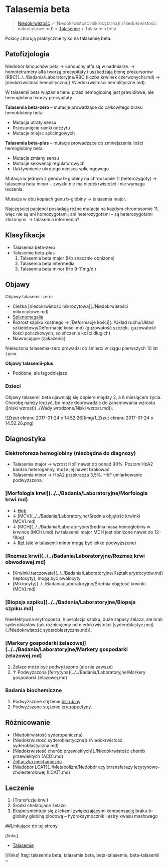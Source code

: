 # Talasemia beta

> [Niedokrwistość](./Niedokrwistości.md) > [Niedokrwistość mikrocytarna](./Niedokrwistości mikrocytowe.md) > [Talasemie](./Talasemie.md) > Talasemia beta

Polacy chorują praktycznie tylko na talasemię beta.



## Patofizjologia

Niedobór łańcuchów beta → Łańcuchy alfa są w nadmiarze. → homotetramery alfa tworzą precypitaty i uszkadzają błonę prekursorów [RBC](../../Badania/Laboratoryjne/RBC (liczba krwinek czerwonych).md) → [niedokrwistość hemolityczna](./Niedokrwistości hemolityczne.md).

W talasemii beta wiązanie tlenu przez hemoglobinę jest prawidłowe, ale hemoglobina tworzy precypitaty.

**Talasemia beta-zero** – mutacje prowadzące do całkowitego braku hemoblobiny beta:

- Mutacja utraty sensu
- Przesunięcie ramki odczytu
- Mutacje miejsc splicingowych

**Talasemia beta-plus** – mutacje prowadzące do zmniejszenia ilości hemoglobiny beta:

- Mutacje zmiany sensu
- Mutacje sekwencji regulatorowych
- Uaktywnienie ukrytego miejsca splicingowego



Mutacja w jednym z genów b-globiny na chroosomie 11 (heterozygoty) → talasemia beta minor – zwykle nie ma niedokrwistości i nie wymaga leczenia.

Mutacja w obu kopiach genu b-globiny → talasemia major.

Najczęściej pacjenci posiadają różne mutacje na każdym chromosomie 11, więc nie są ani homozygotami, ani heterozygotami – są heterozygotami złożonymi. → talasemia intermedia?



## Klasyfikacja

- Talasemia beta-zero
- Talasemie beta-plus
  1. Talasemia beta major (Hb znacznie obniżone)
  2. Talasemia beta intermedia
  3. Talasemia beta minor (Hb 9-11mg/dl)




## Objawy

Objawy talasemii-zero:

- Cieżka [niedokrwistość mikrocytowa](./Niedokrwistości mikrocytowe.md)
- [Splenomegalia](./Splenomegalia.md)
- Rozrost szpiku kostnego → [Deformacje kości](../Układ ruchu/Układ szkieletowy/Deformacje kości.md) (guzowatość szczęki, guzowatość kości policzkowych, ścieńczenie kości długich)
- Nawracające {zakażenia}

Nieleczona talasemia-zero prowadzi do śmierci w ciągu pierwszych 10 lat życia.

**Objawy talasemii-plus**:

- Podobne, ale łagodniejsze




### Dzieci

Objawy talasemii beta ujawniają się dopiero między 2, a 6 miesiącem życia. Chorobę nalezy leczyć, bo może doprowadzić do zahamowania wzrostu ([niski wzrost](../Wady wrodzone/Niski wzrost.md)).

![Zrzut ekranu 2017-01-24 o 14.52.26](img/1_Zrzut ekranu 2017-01-24 o 14.52.26.png)




## Diagnostyka

### Elektroforeza hemoglobiny (niezbędna do diagnozy)

- Talasemia major → wzrost HbF nawet do ponad 90%. Poziom HbA2 bardzo heterogenny, może jej nawet brakować
- Talasemia minor → HbA2 przekracza 3,5%. HbF umiarkowanie podwyższona.





### [Morfologia krwi](../../Badania/Laboratoryjne/Morfologia krwi.md)

- ↓ [Hgb](../../Badania/Laboratoryjne/Hemoglobina.md)
- ↓ [MCV](../../Badania/Laboratoryjne/Średnia objętość krwinki (MCV).md)
- ↓ [MCH](../../Badania/Laboratoryjne/Średnia masa hemoglobiny w krwince (MCH).md) (w talasemii major MCH jest obniżone nawet do 12-18pg)
- ↓ [Ret](../../Badania/Laboratoryjne/Retikulocyty.md) (ale w talasemii minor mogą być lekko podwyższone)




### [Rozmaz krwi](../../Badania/Laboratoryjne/Rozmaz krwi obwodowej.md)

- [Krwinki tarczowate](../../Badania/Laboratoryjne/Kształt erytrocytów.md) (leptocyty), mogą być owalocyty
- [Mikrocyty](../../Badania/Laboratoryjne/Średnia objętość krwinki (MCV).md)




### [Biopsja szpiku](../../Badania/Laboratoryjne/Biopsja szpiku.md)

Nieefektywna erytropoeza, hiperplazja szpiku, duże zapasy żelaza, ale brak syderoblastów (tak różnicujemy od niedokrwistości [syderoblastycznej](./Niedokrwistość syderoblastyczna.md)).



### [Markery gospodarki żelazowej](../../Badania/Laboratoryjne/Markery gospodarki żelazowej.md)

1. Żelazo może być podwyższone (ale nie zawsze)
2. ↑ Podwyższona [ferrytyna](../../Badania/Laboratoryjne/Markery gospodarki żelazowej.md)




### Badania biochemiczne

1. Podwyższone stężenie [bilirubiny](../../Badania/Laboratoryjne/Bilirubina.md).
2. Podwyższone stężenie [erytropoetyny](../../Badania/Laboratoryjne/Erytropoetyna.md).




## Różnicowanie

- {Niedokrwistość syderopeniczna}
- [Niedokrwistość syderoblastyczna](./Niedokrwistość syderoblastyczna.md)
- [Niedokrwistość chorób przewlekłych](./Niedokrwistość chorób przewlekłych (ACD).md)
- [Żółtaczka mechaniczna](../Wątroba/Żółtaczki.md)
- [Niedobór LCAT](../Metabolizm/Nedobór acylotransferazy lecytynowo-cholesterolowej (LCAT).md)




## Leczenie

1. {Transfuzje krwi}
2. Środki chelatujace żelazo
3. Eksperymentuje się z lekami zwiększającymi kompensację braku b-globiny globiną płodową – hydroksymocznik i estry kwasu masłowego




##Linkujące do tej strony

[links]

- [Talasemie](./Talasemie.md)


[/links]
!tag: talasemia beta, talasemie beta, beta-talasemie, beta-talasemii
~

